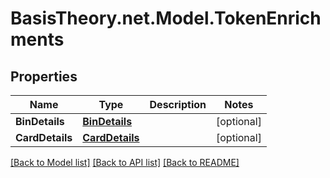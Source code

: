 
# BasisTheory.net.Model.TokenEnrichments

## Properties

Name | Type | Description | Notes
------------ | ------------- | ------------- | -------------
**BinDetails** | [**BinDetails**](BinDetails.md) |  | [optional] 
**CardDetails** | [**CardDetails**](CardDetails.md) |  | [optional] 

[[Back to Model list]](../README.md#documentation-for-models)
[[Back to API list]](../README.md#documentation-for-api-endpoints)
[[Back to README]](../README.md)

